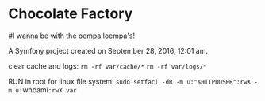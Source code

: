 Chocolate Factory
=================
#I wanna be with the oempa loempa's!


A Symfony project created on September 28, 2016, 12:01 am.

clear cache and logs:
`rm -rf var/cache/*`
`rm -rf var/logs/*`

RUN in root for linux file system:
`sudo setfacl -dR -m u:"$HTTPDUSER":rwX -m u:`whoami`:rwX var`